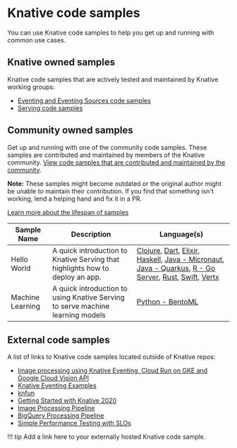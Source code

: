 # Knative code samples

You can use Knative code samples to help you get up and running with common use
cases.

## Knative owned samples

Knative code samples that are actively tested and maintained by Knative working groups:

- [Eventing and Eventing Sources code samples](eventing.md)
- [Serving code samples](serving.md)

## Community owned samples

Get up and running with one of the community code samples. These samples are
contributed and maintained by members of the Knative community. [View code samples that are contributed and maintained by the community](https://github.com/knative/docs/tree/main/code-samples/community).

**Note:** These samples might become outdated or the original author might be unable to maintain their contribution. If you find that something isn't working, lend a helping hand and fix it in a PR.

[Learn more about the lifespan of samples](https://github.com/knative/docs/blob/main/contribute-to-docs/what-to-contribute/creating-code-samples.md#user-focused-content)

| Sample Name | Description | Language(s) |
| ----------- | ----------- | ----------- |
| Hello World | A quick introduction to Knative Serving that highlights how to deploy an app. | [Clojure](https://github.com/knative/docs/tree/main/code-samples/community/serving/helloworld-clojure), [Dart](https://github.com/knative/docs/tree/main/code-samples/community/serving/helloworld-dart), [Elixir](https://github.com/knative/docs/tree/main/code-samples/community/serving/helloworld-elixir), [Haskell](https://github.com/knative/docs/tree/main/code-samples/community/serving/helloworld-haskell), [Java - Micronaut](https://github.com/knative/docs/tree/main/code-samples/community/serving/helloworld-java-micronaut), [Java - Quarkus](https://github.com/knative/docs/tree/main/code-samples/community/serving/helloworld-java-quarkus), [R - Go Server](https://github.com/knative/docs/tree/main/code-samples/community/serving/helloworld-r), [Rust](https://github.com/knative/docs/tree/main/code-samples/community/serving/helloworld-rust), [Swift](https://github.com/knative/docs/tree/main/code-samples/community/serving/helloworld-swift), [Vertx](https://github.com/knative/docs/tree/main/code-samples/community/serving/helloworld-vertx) |
| Machine Learning | A quick introduction to using Knative Serving to serve machine learning models | [Python - BentoML](https://github.com/knative/docs/tree/main/code-samples/community/serving/machinelearning-python-bentoml)

## External code samples

A list of links to Knative code samples located outside of Knative repos:

<!--LINK TITLES must match the title of the sample page they link to to avoid confusion and provide a consistent UX). If descriptions are required here, this should be converted to a table as above-->

- [Image processing using Knative Eventing, Cloud Run on GKE and Google Cloud Vision API](https://github.com/akashrv/knative-samples/blob/master/docs/image-processing.md)
- [Knative Eventing Examples](https://github.com/lionelvillard/knative-examples)
- [knfun](https://github.com/maximilien/knfun)
- [Getting Started with Knative 2020](https://salaboy.com/2020/02/20/getting-started-with-knative-2020/)
- [Image Processing Pipeline](https://github.com/meteatamel/knative-tutorial/blob/master/docs/image-processing-pipeline.md)
- [BigQuery Processing Pipeline](https://github.com/meteatamel/knative-tutorial/blob/master/docs/bigquery-processing-pipeline.md)
- [Simple Performance Testing with SLOs](/blog/articles/performance-test-with-slos/)

!!! tip
    Add a link here to your externally hosted Knative code sample.
